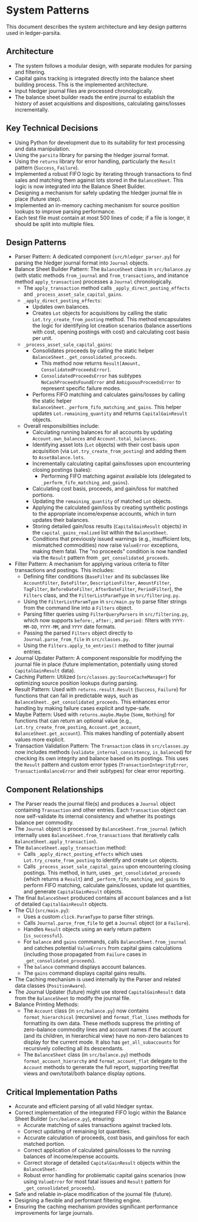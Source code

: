 # System Patterns

This document describes the system architecture and key design patterns used in ledger-parsita.

## Architecture

- The system follows a modular design, with separate modules for parsing and filtering.
- Capital gains tracking is integrated directly into the balance sheet building process. This is the implemented architecture.
- Input hledger journal files are processed chronologically.
- The balance sheet builder reads the entire journal to establish the history of asset acquisitions and dispositions, calculating gains/losses incrementally.

## Key Technical Decisions

- Using Python for development due to its suitability for text processing and data manipulation.
- Using the `parsita` library for parsing the hledger journal format.
- Using the `returns` library for error handling, particularly the `Result` pattern (`Success`, `Failure`).
- Implemented a robust FIFO logic by iterating through transactions to find sales and matching them against lots stored in the `BalanceSheet`. This logic is now integrated into the Balance Sheet Builder.
- Designing a mechanism for safely updating the hledger journal file in place (future step).
- Implemented an in-memory caching mechanism for source position lookups to improve parsing performance.
- Each test file must contain at most 500 lines of code; if a file is longer, it should be split into multiple files.

## Design Patterns

- Parser Pattern: A dedicated component (`src/hledger_parser.py`) for parsing the hledger journal format into `Journal` objects.
- Balance Sheet Builder Pattern: The `BalanceSheet` class in `src/balance.py` (with static methods `from_journal` and `from_transactions`, and instance method `apply_transaction`) processes a `Journal` chronologically.
    - The `apply_transaction` method calls `_apply_direct_posting_effects` and `_process_asset_sale_capital_gains`.
    - `_apply_direct_posting_effects`:
        - Updates own balances.
        - Creates `Lot` objects for acquisitions by calling the static `Lot.try_create_from_posting` method. This method encapsulates the logic for identifying lot creation scenarios (balance assertions with cost, opening postings with cost) and calculating cost basis per unit.
    - `_process_asset_sale_capital_gains`:
        - Consolidates proceeds by calling the static helper `BalanceSheet._get_consolidated_proceeds`.
            - This method now returns `Result[Amount, ConsolidatedProceedsError]`.
            - `ConsolidatedProceedsError` has subtypes `NoCashProceedsFoundError` and `AmbiguousProceedsError` to represent specific failure modes.
        - Performs FIFO matching and calculates gains/losses by calling the static helper `BalanceSheet._perform_fifo_matching_and_gains`. This helper updates `Lot.remaining_quantity` and returns `CapitalGainResult` objects.
    - Overall responsibilities include:
        - Calculating running balances for all accounts by updating `Account.own_balances` and `Account.total_balances`.
        - Identifying asset lots (`Lot` objects) with their cost basis upon acquisition (via `Lot.try_create_from_posting`) and adding them to `AssetBalance.lots`.
        - Incrementally calculating capital gains/losses upon encountering closing postings (sales):
            - Performing FIFO matching against available lots (delegated to `_perform_fifo_matching_and_gains`).
        - Calculating cost basis, proceeds, and gain/loss for matched portions.
        - Updating the `remaining_quantity` of matched `Lot` objects.
        - Applying the calculated gain/loss by creating synthetic postings to the appropriate income/expense accounts, which in turn updates their balances.
        - Storing detailed gain/loss results (`CapitalGainResult` objects) in the `capital_gains_realized` list within the `BalanceSheet`.
        - Conditions that previously issued warnings (e.g., insufficient lots, mismatched commodities) now raise `ValueError` exceptions, making them fatal. The "no proceeds" condition is now handled via the `Result` pattern from `_get_consolidated_proceeds`.
- Filter Pattern: A mechanism for applying various criteria to filter transactions and postings. This includes:
    - Defining filter conditions (`BaseFilter` and its subclasses like `AccountFilter`, `DateFilter`, `DescriptionFilter`, `AmountFilter`, `TagFilter`, `BeforeDateFilter`, `AfterDateFilter`, `PeriodFilter`), the `Filters` class, and the `FilterListParamType` in `src/filtering.py`.
    - Using the `FilterListParamType` in `src/main.py` to parse filter strings from the command line into a `Filters` object.
    - Parsing filter queries using `FilterQueryParsers` in `src/filtering.py`, which now supports `before:`, `after:`, and `period:` filters with `YYYY-MM-DD`, `YYYY-MM`, and `YYYY` date formats.
    - Passing the parsed `Filters` object directly to `Journal.parse_from_file` in `src/classes.py`.
    - Using the `Filters.apply_to_entries()` method to filter journal entries.
- Journal Updater Pattern: A component responsible for modifying the journal file in place (future implementation, potentially using stored `CapitalGainResult` data).
- Caching Pattern: Utilized (`src/classes.py:SourceCacheManager`) for optimizing source position lookups during parsing.
- Result Pattern: Used with `returns.result.Result` (`Success`, `Failure`) for functions that can fail in predictable ways, such as `BalanceSheet._get_consolidated_proceeds`. This enhances error handling by making failure cases explicit and type-safe.
- Maybe Pattern: Used with `returns.maybe.Maybe` (`Some`, `Nothing`) for functions that can return an optional value (e.g., `Lot.try_create_from_posting`, `Account.get_account`, `BalanceSheet.get_account`). This makes handling of potentially absent values more explicit.
- Transaction Validation Pattern: The `Transaction` class in `src/classes.py` now includes methods (`validate_internal_consistency`, `is_balanced`) for checking its own integrity and balance based on its postings. This uses the `Result` pattern and custom error types (`TransactionIntegrityError`, `TransactionBalanceError` and their subtypes) for clear error reporting.

## Component Relationships

- The Parser reads the journal file(s) and produces a `Journal` object containing `Transaction` and other entries. Each `Transaction` object can now self-validate its internal consistency and whether its postings balance per commodity.
- The `Journal` object is processed by `BalanceSheet.from_journal` (which internally uses `BalanceSheet.from_transactions` that iteratively calls `BalanceSheet.apply_transaction`).
- The `BalanceSheet.apply_transaction` method:
    - Calls `_apply_direct_posting_effects` which uses `Lot.try_create_from_posting` to identify and create `Lot` objects.
    - Calls `_process_asset_sale_capital_gains` upon encountering closing postings. This method, in turn, uses `_get_consolidated_proceeds` (which returns a `Result`) and `_perform_fifo_matching_and_gains` to perform FIFO matching, calculate gains/losses, update lot quantities, and generate `CapitalGainResult` objects.
- The final `BalanceSheet` produced contains all account balances and a list of detailed `CapitalGainResult` objects.
- The CLI (`src/main.py`):
    - Uses a custom `click.ParamType` to parse filter strings.
    - Calls `Journal.parse_from_file` to get a `Journal` object (or a `Failure`).
    - Handles `Result` objects using an early return pattern (`is_successful`).
    - For `balance` and `gains` commands, calls `BalanceSheet.from_journal` and catches potential `ValueErrors` from capital gains calculations (including those propagated from `Failure` cases in `_get_consolidated_proceeds`).
    - The `balance` command displays account balances.
    - The `gains` command displays capital gains results.
- The Caching mechanism is used internally by the Parser and related data classes (`PositionAware`).
- The Journal Updater (future) might use stored `CapitalGainResult` data from the `BalanceSheet` to modify the journal file.
- Balance Printing Methods:
    - The `Account` class (in `src/balance.py`) now contains `format_hierarchical` (recursive) and `format_flat_lines` methods for formatting its own data. These methods suppress the printing of zero-balance commodity lines and account names if the account (and its children, in hierarchical view) have no non-zero balances to display for the current mode. It also has `get_all_subaccounts` for recursively collecting all its descendants.
    - The `BalanceSheet` class (in `src/balance.py`) methods `format_account_hierarchy` and `format_account_flat` delegate to the `Account` methods to generate the full report, supporting tree/flat views and own/total/both balance display options.

## Critical Implementation Paths

- Accurate and efficient parsing of all valid hledger syntax.
- Correct implementation of the integrated FIFO logic within the Balance Sheet Builder (`src/balance.py`), ensuring:
    - Accurate matching of sales transactions against tracked lots.
    - Correct updating of remaining lot quantities.
    - Accurate calculation of proceeds, cost basis, and gain/loss for each matched portion.
    - Correct application of calculated gains/losses to the running balances of income/expense accounts.
    - Correct storage of detailed `CapitalGainResult` objects within the `BalanceSheet`.
    - Robust error handling for problematic capital gains scenarios (now using `ValueError` for most fatal issues and `Result` pattern for `_get_consolidated_proceeds`).
- Safe and reliable in-place modification of the journal file (future).
- Designing a flexible and performant filtering engine.
- Ensuring the caching mechanism provides significant performance improvements for large journals.

